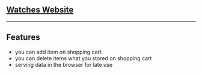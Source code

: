 ## [Watches Website](https://react-local-storage-app.netlify.app/)

---

## Features

- you can add item on shopping cart
- you can delete items what you stored on shopping cart
- serving data in the browser for late use
